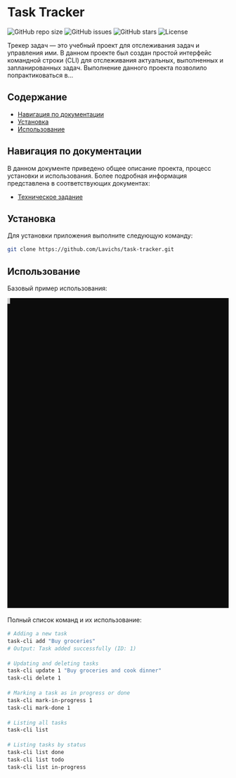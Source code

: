# Task Tracker
![GitHub repo size](https://img.shields.io/github/repo-size/Lavichs/task-tracker)
![GitHub issues](https://img.shields.io/github/issues/Lavichs/task-tracker)
![GitHub stars](https://img.shields.io/github/stars/Lavichs/task-tracker?style=social)
![License](https://img.shields.io/github/license/Lavichs/task-tracker)


Трекер задач — это учебный проект для отслеживания задач и управления ими. В данном проекте был создан простой интерфейс командной строки (CLI) для отслеживания актуальных, выполненных и запланированных задач. Выполнение данного проекта позволило попрактиковаться в... 

## Содержание
- [Навигация по документации](#Навигация-по-документации)
- [Установка](#Установка)
- [Использование](#Использование)

## Навигация по документации

В данном документе приведено общее описание проекта, процесс установки и использования. Более подробная информация представлена в соответствующих документах:
* [Техническое задание](technical_specification.md)

## Установка

Для установки приложения выполните следующую команду:

```bash
git clone https://github.com/Lavichs/task-tracker.git
```

## Использование

Базовый пример использования:


![Базовый пример использования](example.svg)

Полный список команд и их использование:
```bash
# Adding a new task
task-cli add "Buy groceries"
# Output: Task added successfully (ID: 1)

# Updating and deleting tasks
task-cli update 1 "Buy groceries and cook dinner"
task-cli delete 1

# Marking a task as in progress or done
task-cli mark-in-progress 1
task-cli mark-done 1

# Listing all tasks
task-cli list

# Listing tasks by status
task-cli list done
task-cli list todo
task-cli list in-progress
```
